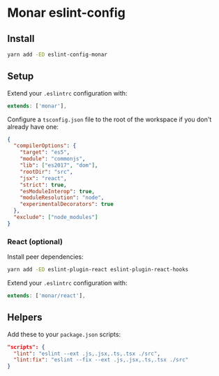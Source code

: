# Monar eslint-config

## Install

```bash
yarn add -ED eslint-config-monar
```

## Setup

Extend your `.eslintrc` configuration with:

```js
extends: ['monar'],
```

Configure a `tsconfig.json` file to the root of the workspace if you
don't already have one:

```json
{
  "compilerOptions": {
    "target": "es5",
    "module": "commonjs",
    "lib": ["es2017", "dom"],
    "rootDir": "src",
    "jsx": "react",
    "strict": true,
    "esModuleInterop": true,
    "moduleResolution": "node",
    "experimentalDecorators": true
  },
  "exclude": ["node_modules"]
}
```

### React (optional)

Install peer dependencies:

```bash
yarn add -ED eslint-plugin-react eslint-plugin-react-hooks
```

Extend your `.eslintrc` configuration with:

```js
extends: ['monar/react'],
```

## Helpers

Add these to your `package.json` scripts:

```json
"scripts": {
  "lint": "eslint --ext .js,.jsx,.ts,.tsx ./src",
  "lint:fix": "eslint --fix --ext .js,.jsx,.ts,.tsx ./src"
}
```
